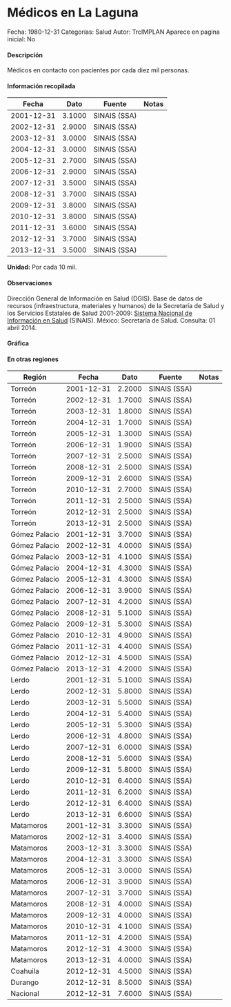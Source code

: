 Médicos en La Laguna
=====

Fecha: 1980-12-31
Categorías: Salud
Autor: TrcIMPLAN
Aparece en pagina inicial: No

#### Descripción

Médicos en contacto con pacientes por cada diez mil personas.

#### Información recopilada

<table class="table table-hover table-bordered matriz">
<thead>
<tr>
<th>Fecha</th>
<th>Dato</th>
<th>Fuente</th>
<th>Notas</th>
</tr>
</thead>
<tbody>
<tr>
<td>2001-12-31</td>
<td class="derecha">3.1000</td>
<td>SINAIS (SSA)</td>
<td></td>
</tr>
<tr>
<td>2002-12-31</td>
<td class="derecha">2.9000</td>
<td>SINAIS (SSA)</td>
<td></td>
</tr>
<tr>
<td>2003-12-31</td>
<td class="derecha">3.0000</td>
<td>SINAIS (SSA)</td>
<td></td>
</tr>
<tr>
<td>2004-12-31</td>
<td class="derecha">3.0000</td>
<td>SINAIS (SSA)</td>
<td></td>
</tr>
<tr>
<td>2005-12-31</td>
<td class="derecha">2.7000</td>
<td>SINAIS (SSA)</td>
<td></td>
</tr>
<tr>
<td>2006-12-31</td>
<td class="derecha">2.9000</td>
<td>SINAIS (SSA)</td>
<td></td>
</tr>
<tr>
<td>2007-12-31</td>
<td class="derecha">3.5000</td>
<td>SINAIS (SSA)</td>
<td></td>
</tr>
<tr>
<td>2008-12-31</td>
<td class="derecha">3.7000</td>
<td>SINAIS (SSA)</td>
<td></td>
</tr>
<tr>
<td>2009-12-31</td>
<td class="derecha">3.8000</td>
<td>SINAIS (SSA)</td>
<td></td>
</tr>
<tr>
<td>2010-12-31</td>
<td class="derecha">3.8000</td>
<td>SINAIS (SSA)</td>
<td></td>
</tr>
<tr>
<td>2011-12-31</td>
<td class="derecha">3.6000</td>
<td>SINAIS (SSA)</td>
<td></td>
</tr>
<tr>
<td>2012-12-31</td>
<td class="derecha">3.7000</td>
<td>SINAIS (SSA)</td>
<td></td>
</tr>
<tr>
<td>2013-12-31</td>
<td class="derecha">3.5000</td>
<td>SINAIS (SSA)</td>
<td></td>
</tr>
</tbody>
</table>

<b>Unidad:</b> Por cada 10 mil.

#### Observaciones

Dirección General de Información en Salud (DGIS). Base de datos de recursos (infraestructura, materiales y humanos) de la Secretaría de Salud y los Servicios Estatales de Salud 2001-2009: [Sistema Nacional de Información en Salud](http://www.sinais.salud.gob.mx) (SINAIS). México: Secretaría de Salud. Consulta: 01 abril 2014.

#### Gráfica

<div id="Morrismnzhtzoq" class="grafica"></div>
<script>
new Morris.Line({
element: 'Morrismnzhtzoq',
data: [{ fecha: '2001-12-31', dato: 3.1000 },{ fecha: '2002-12-31', dato: 2.9000 },{ fecha: '2003-12-31', dato: 3.0000 },{ fecha: '2004-12-31', dato: 3.0000 },{ fecha: '2005-12-31', dato: 2.7000 },{ fecha: '2006-12-31', dato: 2.9000 },{ fecha: '2007-12-31', dato: 3.5000 },{ fecha: '2008-12-31', dato: 3.7000 },{ fecha: '2009-12-31', dato: 3.8000 },{ fecha: '2010-12-31', dato: 3.8000 },{ fecha: '2011-12-31', dato: 3.6000 },{ fecha: '2012-12-31', dato: 3.7000 },{ fecha: '2013-12-31', dato: 3.5000 }],
xkey: 'fecha',
ykeys: ['dato'],
labels: ['Dato'],
lineColors: ['#FF5B02'],
xLabelFormat: function(d) { return d.getDate()+'/'+(d.getMonth()+1)+'/'+d.getFullYear(); },
dateFormat: function(ts) { var d = new Date(ts); return d.getDate() + '/' + (d.getMonth() + 1) + '/' + d.getFullYear(); }
});
</script>

#### En otras regiones

<table class="table table-hover table-bordered matriz">
<thead>
<tr>
<th>Región</th>
<th>Fecha</th>
<th>Dato</th>
<th>Fuente</th>
<th>Notas</th>
</tr>
</thead>
<tbody>
<tr>
<td>Torreón</td>
<td>2001-12-31</td>
<td class="derecha">2.2000</td>
<td>SINAIS (SSA)</td>
<td></td>
</tr>
<tr>
<td>Torreón</td>
<td>2002-12-31</td>
<td class="derecha">1.7000</td>
<td>SINAIS (SSA)</td>
<td></td>
</tr>
<tr>
<td>Torreón</td>
<td>2003-12-31</td>
<td class="derecha">1.8000</td>
<td>SINAIS (SSA)</td>
<td></td>
</tr>
<tr>
<td>Torreón</td>
<td>2004-12-31</td>
<td class="derecha">1.7000</td>
<td>SINAIS (SSA)</td>
<td></td>
</tr>
<tr>
<td>Torreón</td>
<td>2005-12-31</td>
<td class="derecha">1.3000</td>
<td>SINAIS (SSA)</td>
<td></td>
</tr>
<tr>
<td>Torreón</td>
<td>2006-12-31</td>
<td class="derecha">1.9000</td>
<td>SINAIS (SSA)</td>
<td></td>
</tr>
<tr>
<td>Torreón</td>
<td>2007-12-31</td>
<td class="derecha">2.5000</td>
<td>SINAIS (SSA)</td>
<td></td>
</tr>
<tr>
<td>Torreón</td>
<td>2008-12-31</td>
<td class="derecha">2.5000</td>
<td>SINAIS (SSA)</td>
<td></td>
</tr>
<tr>
<td>Torreón</td>
<td>2009-12-31</td>
<td class="derecha">2.6000</td>
<td>SINAIS (SSA)</td>
<td></td>
</tr>
<tr>
<td>Torreón</td>
<td>2010-12-31</td>
<td class="derecha">2.7000</td>
<td>SINAIS (SSA)</td>
<td></td>
</tr>
<tr>
<td>Torreón</td>
<td>2011-12-31</td>
<td class="derecha">2.5000</td>
<td>SINAIS (SSA)</td>
<td></td>
</tr>
<tr>
<td>Torreón</td>
<td>2012-12-31</td>
<td class="derecha">2.5000</td>
<td>SINAIS (SSA)</td>
<td></td>
</tr>
<tr>
<td>Torreón</td>
<td>2013-12-31</td>
<td class="derecha">2.5000</td>
<td>SINAIS (SSA)</td>
<td></td>
</tr>
<tr>
<td>Gómez Palacio</td>
<td>2001-12-31</td>
<td class="derecha">3.7000</td>
<td>SINAIS (SSA)</td>
<td></td>
</tr>
<tr>
<td>Gómez Palacio</td>
<td>2002-12-31</td>
<td class="derecha">4.0000</td>
<td>SINAIS (SSA)</td>
<td></td>
</tr>
<tr>
<td>Gómez Palacio</td>
<td>2003-12-31</td>
<td class="derecha">4.1000</td>
<td>SINAIS (SSA)</td>
<td></td>
</tr>
<tr>
<td>Gómez Palacio</td>
<td>2004-12-31</td>
<td class="derecha">4.3000</td>
<td>SINAIS (SSA)</td>
<td></td>
</tr>
<tr>
<td>Gómez Palacio</td>
<td>2005-12-31</td>
<td class="derecha">4.3000</td>
<td>SINAIS (SSA)</td>
<td></td>
</tr>
<tr>
<td>Gómez Palacio</td>
<td>2006-12-31</td>
<td class="derecha">3.9000</td>
<td>SINAIS (SSA)</td>
<td></td>
</tr>
<tr>
<td>Gómez Palacio</td>
<td>2007-12-31</td>
<td class="derecha">4.2000</td>
<td>SINAIS (SSA)</td>
<td></td>
</tr>
<tr>
<td>Gómez Palacio</td>
<td>2008-12-31</td>
<td class="derecha">5.1000</td>
<td>SINAIS (SSA)</td>
<td></td>
</tr>
<tr>
<td>Gómez Palacio</td>
<td>2009-12-31</td>
<td class="derecha">5.3000</td>
<td>SINAIS (SSA)</td>
<td></td>
</tr>
<tr>
<td>Gómez Palacio</td>
<td>2010-12-31</td>
<td class="derecha">4.9000</td>
<td>SINAIS (SSA)</td>
<td></td>
</tr>
<tr>
<td>Gómez Palacio</td>
<td>2011-12-31</td>
<td class="derecha">4.4000</td>
<td>SINAIS (SSA)</td>
<td></td>
</tr>
<tr>
<td>Gómez Palacio</td>
<td>2012-12-31</td>
<td class="derecha">4.5000</td>
<td>SINAIS (SSA)</td>
<td></td>
</tr>
<tr>
<td>Gómez Palacio</td>
<td>2013-12-31</td>
<td class="derecha">4.2000</td>
<td>SINAIS (SSA)</td>
<td></td>
</tr>
<tr>
<td>Lerdo</td>
<td>2001-12-31</td>
<td class="derecha">5.1000</td>
<td>SINAIS (SSA)</td>
<td></td>
</tr>
<tr>
<td>Lerdo</td>
<td>2002-12-31</td>
<td class="derecha">5.8000</td>
<td>SINAIS (SSA)</td>
<td></td>
</tr>
<tr>
<td>Lerdo</td>
<td>2003-12-31</td>
<td class="derecha">5.5000</td>
<td>SINAIS (SSA)</td>
<td></td>
</tr>
<tr>
<td>Lerdo</td>
<td>2004-12-31</td>
<td class="derecha">5.4000</td>
<td>SINAIS (SSA)</td>
<td></td>
</tr>
<tr>
<td>Lerdo</td>
<td>2005-12-31</td>
<td class="derecha">5.3000</td>
<td>SINAIS (SSA)</td>
<td></td>
</tr>
<tr>
<td>Lerdo</td>
<td>2006-12-31</td>
<td class="derecha">4.8000</td>
<td>SINAIS (SSA)</td>
<td></td>
</tr>
<tr>
<td>Lerdo</td>
<td>2007-12-31</td>
<td class="derecha">6.0000</td>
<td>SINAIS (SSA)</td>
<td></td>
</tr>
<tr>
<td>Lerdo</td>
<td>2008-12-31</td>
<td class="derecha">5.6000</td>
<td>SINAIS (SSA)</td>
<td></td>
</tr>
<tr>
<td>Lerdo</td>
<td>2009-12-31</td>
<td class="derecha">5.8000</td>
<td>SINAIS (SSA)</td>
<td></td>
</tr>
<tr>
<td>Lerdo</td>
<td>2010-12-31</td>
<td class="derecha">6.4000</td>
<td>SINAIS (SSA)</td>
<td></td>
</tr>
<tr>
<td>Lerdo</td>
<td>2011-12-31</td>
<td class="derecha">6.2000</td>
<td>SINAIS (SSA)</td>
<td></td>
</tr>
<tr>
<td>Lerdo</td>
<td>2012-12-31</td>
<td class="derecha">6.4000</td>
<td>SINAIS (SSA)</td>
<td></td>
</tr>
<tr>
<td>Lerdo</td>
<td>2013-12-31</td>
<td class="derecha">6.6000</td>
<td>SINAIS (SSA)</td>
<td></td>
</tr>
<tr>
<td>Matamoros</td>
<td>2001-12-31</td>
<td class="derecha">3.3000</td>
<td>SINAIS (SSA)</td>
<td></td>
</tr>
<tr>
<td>Matamoros</td>
<td>2002-12-31</td>
<td class="derecha">3.4000</td>
<td>SINAIS (SSA)</td>
<td></td>
</tr>
<tr>
<td>Matamoros</td>
<td>2003-12-31</td>
<td class="derecha">3.3000</td>
<td>SINAIS (SSA)</td>
<td></td>
</tr>
<tr>
<td>Matamoros</td>
<td>2004-12-31</td>
<td class="derecha">3.3000</td>
<td>SINAIS (SSA)</td>
<td></td>
</tr>
<tr>
<td>Matamoros</td>
<td>2005-12-31</td>
<td class="derecha">3.0000</td>
<td>SINAIS (SSA)</td>
<td></td>
</tr>
<tr>
<td>Matamoros</td>
<td>2006-12-31</td>
<td class="derecha">3.9000</td>
<td>SINAIS (SSA)</td>
<td></td>
</tr>
<tr>
<td>Matamoros</td>
<td>2007-12-31</td>
<td class="derecha">3.7000</td>
<td>SINAIS (SSA)</td>
<td></td>
</tr>
<tr>
<td>Matamoros</td>
<td>2008-12-31</td>
<td class="derecha">4.0000</td>
<td>SINAIS (SSA)</td>
<td></td>
</tr>
<tr>
<td>Matamoros</td>
<td>2009-12-31</td>
<td class="derecha">4.0000</td>
<td>SINAIS (SSA)</td>
<td></td>
</tr>
<tr>
<td>Matamoros</td>
<td>2010-12-31</td>
<td class="derecha">4.1000</td>
<td>SINAIS (SSA)</td>
<td></td>
</tr>
<tr>
<td>Matamoros</td>
<td>2011-12-31</td>
<td class="derecha">4.2000</td>
<td>SINAIS (SSA)</td>
<td></td>
</tr>
<tr>
<td>Matamoros</td>
<td>2012-12-31</td>
<td class="derecha">4.3000</td>
<td>SINAIS (SSA)</td>
<td></td>
</tr>
<tr>
<td>Matamoros</td>
<td>2013-12-31</td>
<td class="derecha">4.0000</td>
<td>SINAIS (SSA)</td>
<td></td>
</tr>
<tr>
<td>Coahuila</td>
<td>2012-12-31</td>
<td class="derecha">4.5000</td>
<td>SINAIS (SSA)</td>
<td></td>
</tr>
<tr>
<td>Durango</td>
<td>2012-12-31</td>
<td class="derecha">8.5000</td>
<td>SINAIS (SSA)</td>
<td></td>
</tr>
<tr>
<td>Nacional</td>
<td>2012-12-31</td>
<td class="derecha">7.6000</td>
<td>SINAIS (SSA)</td>
<td></td>
</tr>
</tbody>
</table>

